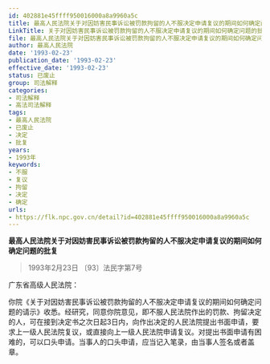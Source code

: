 ```yaml
---
id: 402881e45ffff950016000a8a9960a5c
title: 最高人民法院关于对因妨害民事诉讼被罚款拘留的人不服决定申请复议的期间如何确定问题的批复
LinkTitle: 关于对因妨害民事诉讼被罚款拘留的人不服决定申请复议的期间如何确定问题的批复（1993）
file: 最高人民法院关于对因妨害民事诉讼被罚款拘留的人不服决定申请复议的期间如何确定问题的批复_19930223_402881e45ffff950016000a8a9960a5c.docx
author: 最高人民法院
date: '1993-02-23'
publication_date: '1993-02-23'
effective_date: '1993-02-23'
status: 已废止
group: 司法解释
categories:
- 司法解释
- 高法司法解释
tags:
- 最高人民法院
- 已废止
- 决定
- 批复
years:
- 1993年
keywords:
- 不服
- 复议
- 拘留
- 决定
- 确定
urls:
- https://flk.npc.gov.cn/detail?id=402881e45ffff950016000a8a9960a5c
---
```


**最高人民法院关于对因妨害民事诉讼被罚款拘留的人不服决定申请复议的期间如何确定问题的批复**

> 1993年2月23日 〔93〕法民字第7号

广东省高级人民法院：

你院《关于对因妨害民事诉讼被罚款拘留的人不服决定申请复议的期间如何确定问题的请示》收悉。经研究，同意你院意见，即不服人民法院作出的罚款、拘留决定的人，可在接到决定书之次日起3日内，向作出决定的人民法院提出书面申请，要求上一级人民法院复议，或直接向上一级人民法院申请复议。对提出书面申请有困难的，可以口头申请。当事人的口头申请，应当记入笔录，由当事人签名或者盖章。
